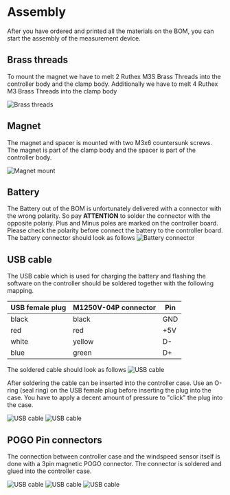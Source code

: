 # Assembly

After you have ordered and printed all the materials on the BOM, you can start the assembly of the measurement device. 

## Brass threads

To mount the magnet we have to melt 2 Ruthex M3S Brass Threads into the controller body and the clamp body. Additionally we have to melt 4 Ruthex M3 Brass Threads into the clamp body

![Brass threads](images/assembly_02.jpeg)

## Magnet
The magnet and spacer is mounted with two M3x6 countersunk screws. The magnet is part of the clamp body and the spacer is part of the controller body.

![Magnet mount](images/assembly_01.jpeg)

## Battery 
The Battery out of the BOM is unfortunately delivered with a connector with the wrong polarity. So pay **ATTENTION** to solder the connector with the opposite polariy. Plus and Minus poles are marked on the controller board. Please check the polarity before connect the battery to the controller board. The battery connector should look as follows
![Battery connector](images/assembly_03.jpeg)

## USB cable
The USB cable which is used for charging the battery and flashing the software on the controller should be soldered together with the following mapping. 

| USB female plug | M1250V-04P connector | Pin |
| --------------- | -------------------- | --- |
| black           | black                | GND |
| red             | red                  | +5V |
| white           | yellow               | D-  |
| blue            | green                | D+  |

The soldered cable should look as follows
![USB cable](images/assembly_04.jpeg)

After soldering the cable can be inserted into the controller case. Use an O-ring (seal ring) on the USB female plug before inserting the plug into the case. You have to apply a decent amount of pressure to "click" the plug into the case. 

![USB cable](images/assembly_05.jpeg)
![USB cable](images/assembly_06.jpeg)

## POGO Pin connectors
The connection between controller case and the windspeed sensor itself is done with a 3pin magnetic POGO connector. The connector is soldered and glued into the controller case.

![USB cable](images/assembly_07.jpeg)
![USB cable](images/assembly_08.jpeg)
![USB cable](images/assembly_09.jpeg)
